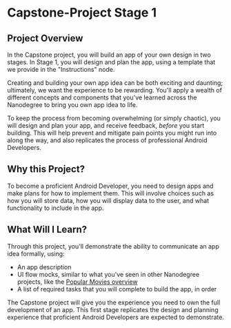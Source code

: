 # Capstone-Project Stage 1
<h2 id="project-overview">Project Overview</h2>
<p>In the Capstone project, you will build an app of your own design in two stages. In Stage 1, you will design and plan the app, using a template that we provide in the "Instructions" node.</p>
<p>Creating and building your own app idea can be both exciting and daunting; ultimately, we want the experience to be rewarding. You'll apply a wealth of different concepts and components that you've learned across the Nanodegree to bring you own app idea to life.</p>
<p>To keep the process from becoming overwhelming (or simply chaotic), you will design and plan your app, and receive feedback,&nbsp;<em>before</em>&nbsp;you start building. This will help prevent and mitigate pain points you might run into along the way, and also replicates the process of professional Android Developers.</p>
<h2 id="why-this-project-">Why this Project?</h2>
<p>To become a proficient Android Developer, you need to design apps and make plans for how to implement them. This will involve choices such as how you will store data, how you will display data to the user, and what functionality to include in the app.</p>
<h2 id="what-will-i-learn-">What Will I Learn?</h2>
<p>Through this project, you'll demonstrate the ability to communicate an app idea formally, using:</p>
<ul>
<li>An app description</li>
<li>UI flow mocks, similar to what you've seen in other Nanodegree projects, like the&nbsp;<a href="https://docs.google.com/document/d/1ZlN1fUsCSKuInLECcJkslIqvpKlP7jWL2TP9m6UiA6I/pub?embedded=true" target="_blank" rel="noopener">Popular Movies overview</a></li>
<li>A list of required tasks that you will complete to build the app, in order</li>
</ul>
<p>The Capstone project will give you the experience you need to own the full development of an app. This first stage replicates the design and planning experience that proficient Android Developers are expected to demonstrate.</p>
